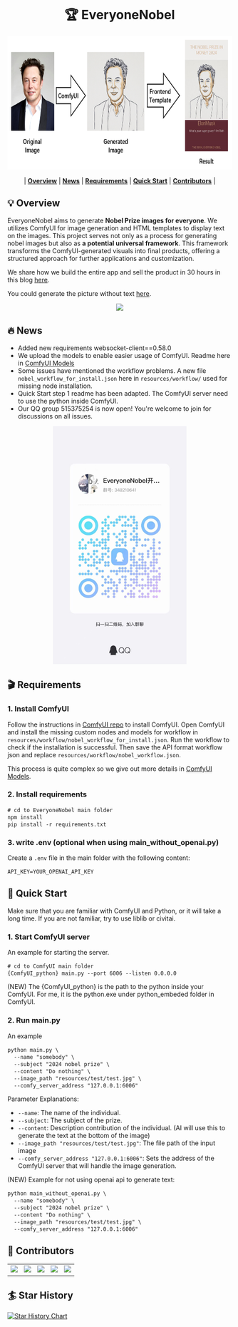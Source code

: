 <!-- PROJECT LOGO -->
<br />
<div align="center">
    <h1> &#127942 EveryoneNobel </h1>
    <img height="300" src="resources/readme/overview.png" />
</div>

<div align="center">

| **[Overview](#overview)** | **[News](#news)** | **[Requirements](#requirements)** | **[Quick Start](#quick-start)** | **[Contributors](#contributors)** |
</div>

## 💡 Overview

EveryoneNobel aims to generate **Nobel Prize images for everyone**. We utilizes ComfyUI for image generation and HTML templates to display text on the images. This project serves not only as a process for generating nobel images but also as **a potential universal framework**. This framework transforms the ComfyUI-generated visuals into final products, offering a structured approach for further applications and customization.

We share how we build the entire app and sell the product in 30 hours in this blog [here](https://mp.weixin.qq.com/s/t3v-h1MzpFKuh0RCMRmjEg).

You could generate the picture without text [here](https://civitai.com/models/875184?modelVersionId=979771).

<div align="center">
    <img width="800" src="resources/readme/result_allinone_small.png" />
</div>

## 🔥 News
- Added new requirements websocket-client==0.58.0
- We upload the models to enable easier usage of ComfyUI. Readme here in [ComfyUI Models](README_model.md)
- Some issues have mentioned the workflow problems. A new file `nobel_workflow_for_install.json` here in `resources/workflow/` used for missing node installation.
- Quick Start step 1 readme has been adapted. The ComfyUI server need to use the python inside ComfyUI.
- Our QQ group 515375254 is now open! You're welcome to join for discussions on all issues.

<div align="center">
    <img width="300" src="resources/readme/qq2.jpg" />
</div>

## 🎬 Requirements
### 1. Install ComfyUI
Follow the instructions in [ComfyUI repo](https://github.com/comfyanonymous/ComfyUI) to install ComfyUI. Open ComfyUI and install the missing custom nodes and models for workflow in `resources/workflow/nobel_workflow_for_install.json`. Run the workflow to check if the installation is successful. Then save the API format workflow json and replace `resources/workflow/nobel_workflow.json`.

This process is quite complex so we give out more details in [ComfyUI Models](README_model.md).

### 2. Install requirements
``` shell
# cd to EveryoneNobel main folder
npm install
pip install -r requirements.txt
```

### 3. write .env (optional when using main_without_openai.py) 
Create a `.env` file in the main folder with the following content:
``` shell
API_KEY=YOUR_OPENAI_API_KEY
```

## 🚀 Quick Start
Make sure that you are familiar with ComfyUI and Python, or it will take a long time. If you are not familiar, try to use liblib or civitai.
### 1. Start ComfyUI server
An example for starting the server.

``` shell
# cd to ComfyUI main folder
{ComfyUI_python} main.py --port 6006 --listen 0.0.0.0
```

(NEW) The {ComfyUI_python} is the path to the python inside your ComfyUI. For me, it is the python.exe under python_embeded folder in ComfyUI.

### 2. Run main.py

An example
```shell
python main.py \
  --name "somebody" \
  --subject "2024 nobel prize" \
  --content "Do nothing" \
  --image_path "resources/test/test.jpg" \
  --comfy_server_address "127.0.0.1:6006"
```
Parameter Explanations:
- `--name`: The name of the individual.
- `--subject`: The subject of the prize.
- `--content`: Description contribution of the individual. (AI will use this to generate the text at the bottom of the image)
- `--image_path "resources/test/test.jpg"`: The file path of the input image
- `--comfy_server_address "127.0.0.1:6006"`: Sets the address of the ComfyUI server that will handle the image generation.

(NEW) Example for not using openai api to generate text:
```shell
python main_without_openai.py \
  --name "somebody" \
  --subject "2024 nobel prize" \
  --content "Do nothing" \
  --image_path "resources/test/test.jpg" \
  --comfy_server_address "127.0.0.1:6006"
```

## 🔧 Contributors
<table>
  <tr>
    <td><a href="https://github.com/16131zzzzzzzz"><img src="https://github.com/16131zzzzzzzz.png" width="60px;"/></a></td>
    <td><a href="https://github.com/AudareLesdent"><img src="https://github.com/AudareLesdent.png" width="60px;"/></a></td>
    <td><a href="https://github.com/AlchemistZoro"><img src="https://github.com/AlchemistZoro.png" width="60px;"/></a></td>
    <td><a href="https://github.com/bs001l"><img src="https://github.com/bs001l.png" width="60px;"/></a></td>
    <td><a href="https://github.com/zhoulele12"><img src="https://github.com/zhoulele12.png" width="60px;"/></a></td>
  </tr>
</table>

## 🏄 Star History

[![Star History Chart](https://api.star-history.com/svg?repos=16131zzzzzzzz/EveryoneNobel&type=Date)](https://star-history.com/#16131zzzzzzzz/EveryoneNobel&Date)
